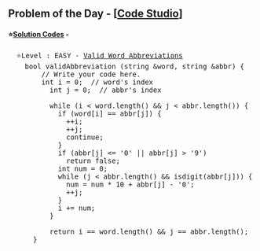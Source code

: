 ## Problem of the Day - [<a href="https://www.codingninjas.com/codestudio/problem-details/valid-word-abbreviations_1171044">Code Studio</a>]


#### ⭐<ins>Solution Codes</ins> -
<pre>
  ⭐Level : EASY - <a href="https://www.codingninjas.com/codestudio/problem-details/valid-word-abbreviations_1171044">Valid Word Abbreviations</a>
    bool validAbbreviation (string &word, string &abbr) {
        // Write your code here.
        int i = 0;  // word's index
          int j = 0;  // abbr's index

          while (i < word.length() && j < abbr.length()) {
            if (word[i] == abbr[j]) {
              ++i;
              ++j;
              continue;
            }
            if (abbr[j] <= '0' || abbr[j] > '9')
              return false;
            int num = 0;
            while (j < abbr.length() && isdigit(abbr[j])) {
              num = num * 10 + abbr[j] - '0';
              ++j;
            }
            i += num;
          }

          return i == word.length() && j == abbr.length();
      }
</pre>



